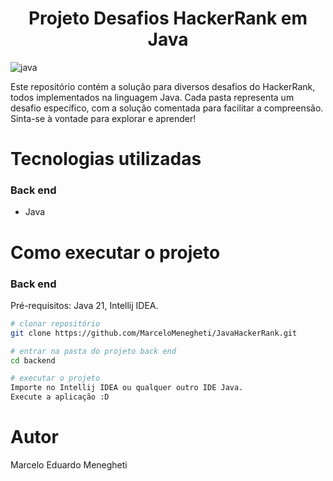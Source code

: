 [JAVA_BADGE]:https://img.shields.io/badge/java-%23ED8B00.svg?style=for-the-badge&logo=openjdk&logoColor=white

<h1 align="center" style="font-weight: bold;">Projeto Desafios HackerRank em Java</h1>

![java][JAVA_BADGE]

Este repositório contém a solução para diversos desafios do HackerRank, todos implementados na linguagem Java. Cada pasta representa um desafio específico, com a solução comentada para facilitar a compreensão. Sinta-se à vontade para explorar e aprender!

# Tecnologias utilizadas
### Back end
- Java

# Como executar o projeto

### Back end
Pré-requisitos: Java 21, Intellij IDEA.

```bash
# clonar repositório
git clone https://github.com/MarceloMenegheti/JavaHackerRank.git

# entrar na pasta do projeto back end
cd backend

# executar o projeto
Importe no Intellij IDEA ou qualquer outro IDE Java.
Execute a aplicação :D
```

# Autor
Marcelo Eduardo Menegheti
